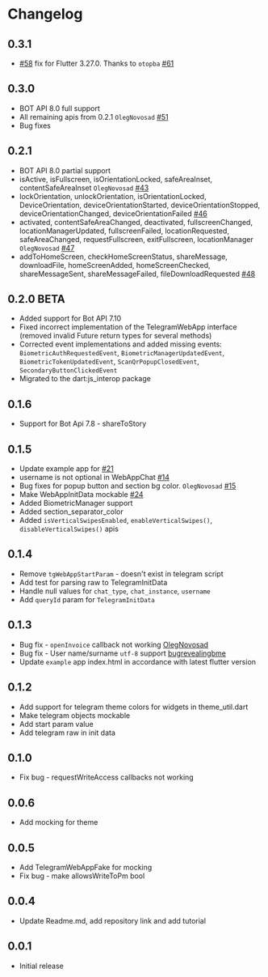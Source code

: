 # Changelog

## 0.3.1
* [#58](https://github.com/khamidjon-khamidov/flutter_telegram_web_app/issues/58) fix for Flutter 3.27.0. Thanks to `otopba` [#61](https://github.com/khamidjon-khamidov/flutter_telegram_web_app/pull/61)

## 0.3.0
* BOT API 8.0 full support
* All remaining apis from 0.2.1 `OlegNovosad` [#51](https://github.com/khamidjon-khamidov/flutter_telegram_web_app/pull/51)
* Bug fixes

## 0.2.1
* BOT API 8.0 partial support
* isActive, isFullscreen, isOrientationLocked, safeAreaInset, contentSafeAreaInset `OlegNovosad` [#43](https://github.com/khamidjon-khamidov/flutter_telegram_web_app/pull/43)
* lockOrientation, unlockOrientation, isOrientationLocked, DeviceOrientation, deviceOrientationStarted, deviceOrientationStopped, deviceOrientationChanged, deviceOrientationFailed [#46](https://github.com/khamidjon-khamidov/flutter_telegram_web_app/pull/46)
* activated, contentSafeAreaChanged, deactivated, fullscreenChanged, locationManagerUpdated, fullscreenFailed, locationRequested, safeAreaChanged, requestFullscreen, exitFullscreen, locationManager `OlegNovosad` [#47](https://github.com/khamidjon-khamidov/flutter_telegram_web_app/pull/47)
* addToHomeScreen, checkHomeScreenStatus, shareMessage, downloadFile, homeScreenAdded, homeScreenChecked, shareMessageSent, shareMessageFailed, fileDownloadRequested [#48](https://github.com/khamidjon-khamidov/flutter_telegram_web_app/pull/48)

## 0.2.0 BETA
* Added support for Bot API 7.10
* Fixed incorrect implementation of the TelegramWebApp interface (removed invalid Future<T> return types for several methods)
* Corrected event implementations and added missing events: `BiometricAuthRequestedEvent`, `BiometricManagerUpdatedEvent`, `BiometricTokenUpdatedEvent`, `ScanQrPopupClosedEvent`, `SecondaryButtonClickedEvent`
* Migrated to the dart:js_interop package

## 0.1.6
* Support for Bot Api 7.8 - shareToStory

## 0.1.5
* Update example app for [#21](https://github.com/khamidjon-khamidov/flutter_telegram_web_app/issues/21)
* username is not optional in WebAppChat [#14](https://github.com/khamidjon-khamidov/flutter_telegram_web_app/issues/14)
* Bug fixes for popup button and section bg color. `OlegNovosad` [#15](https://github.com/khamidjon-khamidov/flutter_telegram_web_app/issues/15)
* Make WebAppInitData mockable [#24](https://github.com/khamidjon-khamidov/flutter_telegram_web_app/pull/24)
* Added BiometricManager support
* Added section_separator_color
* Added `isVerticalSwipesEnabled`, `enableVerticalSwipes()`, `disableVerticalSwipes()` apis

## 0.1.4
* Remove `tgWebAppStartParam` - doesn't exist in telegram script
* Add test for parsing raw to TelegramInitData
* Handle null values for `chat_type`, `chat_instance`, `username`
* Add `queryId` param for `TelegramInitData`

## 0.1.3

* Bug fix - `openInvoice` callback not working [OlegNovosad](https://github.com/khamidjon-khamidov/flutter_telegram_web_app/pull/5)
* Bug fix - User name/surname `utf-8` support [bugrevealingbme](https://github.com/khamidjon-khamidov/flutter_telegram_web_app/pull/4)
* Update `example` app index.html in accordance with latest flutter version

## 0.1.2

* Add support for telegram theme colors for widgets in theme_util.dart
* Make telegram objects mockable
* Add start param value
* Add telegram raw in init data

## 0.1.0

* Fix bug - requestWriteAccess callbacks not working

## 0.0.6

* Add mocking for theme

## 0.0.5

* Add TelegramWebAppFake for mocking
* Fix bug - make allowsWriteToPm bool

## 0.0.4

* Update Readme.md, add repository link and add tutorial

## 0.0.1

* Initial release
